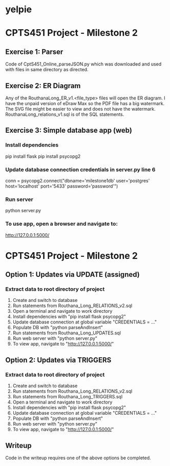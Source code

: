 # yelpie

# CPTS451 Project - Milestone 2

## Exercise 1: Parser
Code of CptS451_Online_parseJSON.py which was downloaded and used with files
in same directory as directed.

## Exercise 2: ER Diagram
Any of the RouthanaLong_ER_v1.<file_type> files will open the ER diagram.
I have the unpaid version of eDraw Max so the PDF file has a big watermark.
The SVG file might be easier to view and does not have the watermark.
RouthanaLong_relations_v1.sql is of the SQL statements.

## Exercise 3: Simple database app (web)

### Install dependencies 
pip install flask
pip install psycopg2

### Update database connection credentials in server.py line 6
conn = psycopg2.connect("dbname='milestone1db' user='postgres' host='localhost' port='5433' password='password'")

### Run server
python server.py

### To use app, open a browser and navigate to:
http://127.0.0.1:5000/

# CPTS451 Project - Milestone 2

## Option 1: Updates via UPDATE (assigned)
### Extract data to root directory of project
1) Create and switch to database
2) Run statements from Routhana_Long_RELATIONS_v2.sql
3) Open a terminal and navigate to work directory
4) Install dependencies with "pip install flask psycopg2"
5) Update database connection at global variable "CREDENTIALS = ..."
6) Populate DB with "python parseAndInsert"
7) Run statements from Routhana_Long_UPDATES.sql
8) Run web server with "python server.py"
9) To view app, navigate to "http://127.0.0.1:5000/"

## Option 2: Updates via TRIGGERS
### Extract data to root directory of project
1) Create and switch to database
2) Run statements from Routhana_Long_RELATIONS_v2.sql
3) Run statements from Routhana_Long_TRIGGERS.sql
4) Open a terminal and navigate to work directory
5) Install dependencies with "pip install flask psycopg2"
6) Update database connection at global variable "CREDENTIALS = ..."
7) Populate DB with "python parseAndInsert"
8) Run web server with "python server.py"
9) To view app, navigate to "http://127.0.0.1:5000/"

## Writeup
Code in the writeup requires one of the above options be completed.

